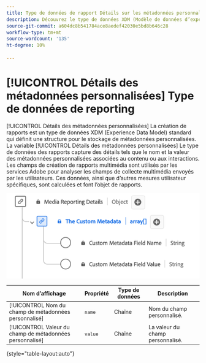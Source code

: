```yaml
---
title: Type de données de rapport Détails sur les métadonnées personnalisées
description: Découvrez le type de données XDM (Modèle de données d’expérience de création de rapports sur les métadonnées personnalisées).
source-git-commit: a604dc8b541784ace8aedef42030e5bd8b646c28
workflow-type: tm+mt
source-wordcount: '135'
ht-degree: 10%

---
```


# [!UICONTROL Détails des métadonnées personnalisées] Type de données de reporting

[!UICONTROL Détails des métadonnées personnalisées] La création de rapports est un type de données XDM (Experience Data Model) standard qui définit une structure pour le stockage de métadonnées personnalisées. La variable [!UICONTROL Détails des métadonnées personnalisées] Le type de données des rapports capture des détails tels que le nom et la valeur des métadonnées personnalisées associées au contenu ou aux interactions. Les champs de création de rapports multimédia sont utilisés par les services Adobe pour analyser les champs de collecte multimédia envoyés par les utilisateurs. Ces données, ainsi que d’autres mesures utilisateur spécifiques, sont calculées et font l’objet de rapports.

![Diagramme du type de données Rapports sur les détails des métadonnées personnalisées.](../images/data-types/the-custom-metadata-reporting.png)

| Nom d’affichage | Propriété | Type de données | Description |
|--------------------------------------------|------------------|-----------|-----------------------------------------|
| [!UICONTROL Nom du champ de métadonnées personnalisé] | `name` | Chaîne | Nom du champ personnalisé. |
| [!UICONTROL Valeur du champ de métadonnées personnalisé] | `value` | Chaîne | La valeur du champ personnalisé. |

{style="table-layout:auto"}
